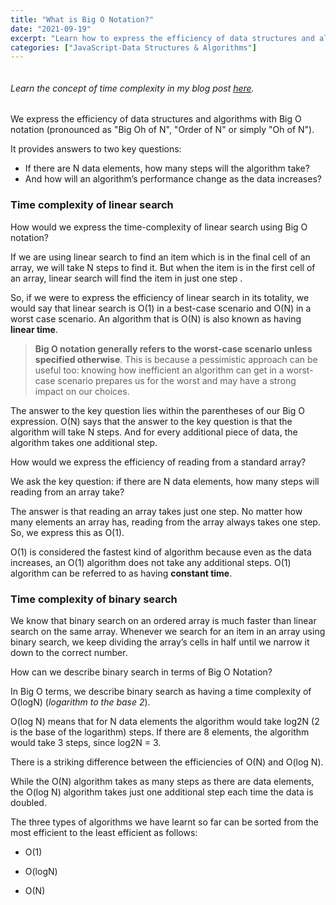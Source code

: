 ```yaml
---
title: "What is Big O Notation?"
date: "2021-09-19"
excerpt: "Learn how to express the efficiency of data structures and algorithms with Big O notation."
categories: ["JavaScript-Data Structures & Algorithms"]
---
```


```toc

```

###### Learn the concept of time complexity in my blog post [here](https://hemanta.io/data-structures-and-algorithms-what-is-time-complexity/).

We express the efficiency of data structures and algorithms with Big O notation (pronounced as "Big Oh of N", "Order of N" or simply "Oh of N").

It provides answers to two key questions:

- If there are N data elements, how many steps will the algorithm take?
- And how will an algorithm’s performance change as the data increases?

### Time complexity of linear search

How would we express the time-complexity of linear search using Big O notation?

If we are using linear search to find an item which is in the final cell of an array, we will take N steps to find it. But when the item is in the first cell of an array, linear search will find the item in just one step .

So, if we were to express the efficiency of linear search in its totality, we would say that linear search is O(1) in a best-case scenario and O(N) in a worst case scenario. An algorithm that is O(N) is also known as having **linear time**.

> **Big O notation generally refers to the worst-case scenario unless specified otherwise**. This is because a pessimistic approach can be useful too: knowing how inefficient an algorithm can get in a worst-case scenario prepares us for the worst and may have a strong impact on our choices.

The answer to the key question lies within the parentheses of our Big O expression. O(N) says that the answer to the key question is that the algorithm will take N steps. And for every additional piece of data, the algorithm takes one additional step.

How would we express the efficiency of reading from a standard array?

We ask the key question: if there are N data elements, how many steps will reading from an array take?

The answer is that reading an array takes just one step. No matter how many elements an array has, reading from the array always takes one step. So, we express this as O(1).

O(1) is considered the fastest kind of algorithm because even as the data increases, an O(1) algorithm does not take any additional steps. O(1) algorithm can be referred to as having **constant time**.

### Time complexity of binary search

We know that binary search on an ordered array is much faster than linear search on the same array. Whenever we search for an item in an array using binary search, we keep dividing the array’s cells in half until we narrow it down to the correct number.

How can we describe binary search in terms of Big O Notation?

In Big O terms, we describe binary search as having a time complexity of O(logN) (_logarithm to the base 2_).

O(log N) means that for N data elements the algorithm would take log2N (2 is the base of the logarithm) steps. If there are 8 elements, the algorithm would take 3 steps, since log2N = 3.

There is a striking difference between the efficiencies of O(N) and O(log N).

While the O(N) algorithm takes as many steps as there are data elements, the O(log N) algorithm takes just one additional step each time the data is doubled.

The three types of algorithms we have learnt so far can be sorted from the most efficient to the least efficient as follows:

- O(1)

- O(logN)

- O(N)
